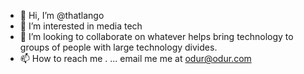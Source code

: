 - 👋 Hi, I’m @thatlango
- 👀 I’m interested in media tech
- 💞️ I’m looking to collaborate on whatever helps bring technology to groups of people with large technology divides. 
- 📫 How to reach me . ... email me me at odur@odur.com 

<!---
thatlango/thatlango is a ✨ special ✨ repository because its `README.md` (this file) appears on your GitHub profile.
You can click the Preview link to take a look at your changes.
--->
